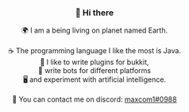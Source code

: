 <h3 align="center"><b>👋 Hi there</b><br></h3>
  <p align="center">
🌍 I am a being living on planet named Earth.<br>
<br>
☕ The programming language I like the most is Java.  <br>
🔌 I like to write plugins for bukkit,  <br>
🤖 write bots for different platforms  <br>
🖥️ and experiment with artificial intelligence.<br>
<br>
  📨 You can contact me on discord: <a href="https://discord.com/users/440129212414951425">maxcom1#0988</a>
  </p>
  
<!--
<h3 align="center"><b>Stats (only public repositories)</b></h3>

<p align="center">
  <a href="https://github.com/anuraghazra/github-readme-stats">
    <img alt="maxcom1's Top Langs" src="https://github-readme-stats.vercel.app/api/top-langs/?username=maxcom1&layout=compact&show_icons=true&theme=radical" />
  </a>
</p>


<p align="center">
  <a href="https://github.com/anuraghazra/github-readme-stats">
    <img alt="maxcom1's Top Langs" src="https://github-readme-stats.vercel.app/api?username=maxcom1&show_icons=true&theme=radical" />
  </a>
</p>

**maxcom1/maxcom1** is a ✨ _special_ ✨ repository because its `README.md` (this file) appears on your GitHub profile.

Here are some ideas to get you started:

- 🔭 I’m currently working on ...
- 🌱 I’m currently learning ...
- 👯 I’m looking to collaborate on ...
- 🤔 I’m looking for help with ...
- 💬 Ask me about ...
- 📫 How to reach me: ...
- 😄 Pronouns: ...
- ⚡ Fun fact: ...
-->
